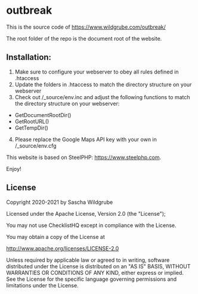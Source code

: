 # outbreak
This is the source code of https://www.wildgrube.com/outbreak/

The root folder of the repo is the document root of the website.

## Installation:
1. Make sure to configure your webserver to obey all rules defined in .htaccess
2. Update the folders in .htaccess to match the directory structure on your webserver
3. Check out /_source/env.inc and adjust the following functions to match the directory structure on your webserver:
- GetDocumentRootDir()
- GetRootURL()
- GetTempDir() 
4. Please replace the Google Maps API key with your own in /_source/env.cfg

This website is based on SteelPHP: https://www.steelphp.com.

Enjoy!

## License
Copyright 2020-2021 by Sascha Wildgrube

Licensed under the Apache License, Version 2.0 (the "License");

You may not use ChecklistHQ except in compliance with the License.

You may obtain a copy of the License at

http://www.apache.org/licenses/LICENSE-2.0

Unless required by applicable law or agreed to in writing, software distributed under the License is distributed on an "AS IS" BASIS, WITHOUT WARRANTIES OR CONDITIONS OF ANY KIND, either express or implied. See the License for the specific language governing permissions and limitations under the License.
